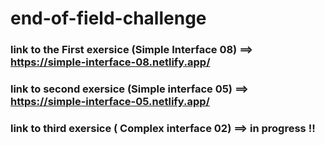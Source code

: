 # end-of-field-challenge

### link to the First exersice (Simple Interface 08) ==> https://simple-interface-08.netlify.app/

### link to second exersice (Simple interface 05) ==> https://simple-interface-05.netlify.app/

### link to third exersice ( Complex interface 02) ==> in progress !!
